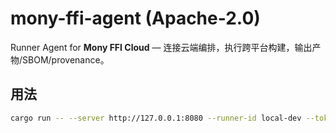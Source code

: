 # mony-ffi-agent (Apache-2.0)
Runner Agent for **Mony FFI Cloud** — 连接云端编排，执行跨平台构建，输出产物/SBOM/provenance。

## 用法
```bash
cargo run -- --server http://127.0.0.1:8080 --runner-id local-dev --token dev-token
```
